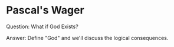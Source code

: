# Pascal's Wager

Question:  What if God Exists?

Answer:  Define "God" and we'll discuss the logical consequences.
